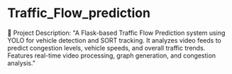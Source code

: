 # Traffic_Flow_prediction
📌 Project Description: "A Flask-based Traffic Flow Prediction system using YOLO for vehicle detection and SORT tracking. It analyzes video feeds to predict congestion levels, vehicle speeds, and overall traffic trends. Features real-time video processing, graph generation, and congestion analysis."

